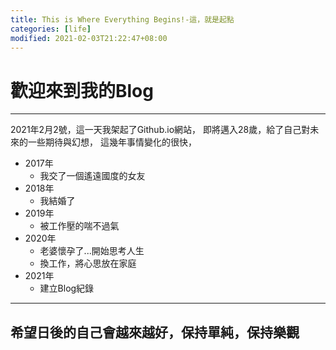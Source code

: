 ```yaml
---
title: This is Where Everything Begins!-這，就是起點
categories: [life]
modified: 2021-02-03T21:22:47+08:00
---
```


# 歡迎來到我的Blog
---
2021年2月2號，這一天我架起了Github.io網站，
即將邁入28歲，給了自己對未來的一些期待與幻想，
這幾年事情變化的很快，

* 2017年
  * 我交了一個遙遠國度的女友
* 2018年
  * 我結婚了
* 2019年
  * 被工作壓的喘不過氣
* 2020年
  * 老婆懷孕了...開始思考人生
  * 換工作，將心思放在家庭
* 2021年
  * 建立Blog紀錄

---

## 希望日後的自己會越來越好，保持單純，保持樂觀